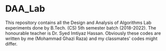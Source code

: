 # DAA_Lab
This repository contains all the Design and Analysis of Algorithms Lab experiments done by B.Tech. (CS) 5th semester batch (2018-2022). The honourable teacher is Dr. Syed Imtiyaz Hassan. Obviously these codes are written by me (Mohammad Ghazi Raza) and my classmates' codes might differ.
